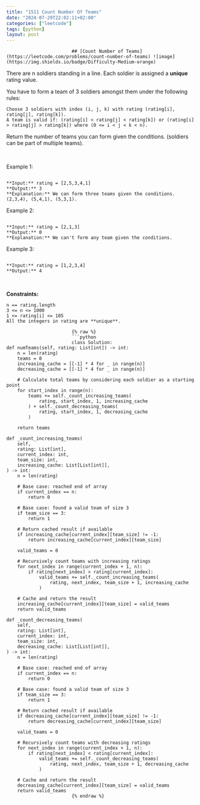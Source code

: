 ```yaml
---
title: "1511 Count Number Of Teams"
date: "2024-07-29T22:02:11+02:00"
categories: ["leetcode"]
tags: [python]
layout: post
---
```



                            ## [Count Number of Teams](https://leetcode.com/problems/count-number-of-teams) ![image](https://img.shields.io/badge/Difficulty-Medium-orange)

There are n soldiers standing in a line. Each soldier is assigned a **unique** rating value.

You have to form a team of 3 soldiers amongst them under the following rules:

	Choose 3 soldiers with index (i, j, k) with rating (rating[i], rating[j], rating[k]).
	A team is valid if: (rating[i] < rating[j] < rating[k]) or (rating[i] > rating[j] > rating[k]) where (0 <= i < j < k < n).

Return the number of teams you can form given the conditions. (soldiers can be part of multiple teams).

 

Example 1:

```

**Input:** rating = [2,5,3,4,1]
**Output:** 3
**Explanation:** We can form three teams given the conditions. (2,3,4), (5,4,1), (5,3,1). 

```

Example 2:

```

**Input:** rating = [2,1,3]
**Output:** 0
**Explanation:** We can't form any team given the conditions.

```

Example 3:

```

**Input:** rating = [1,2,3,4]
**Output:** 4

```

 

**Constraints:**

	n == rating.length
	3 <= n <= 1000
	1 <= rating[i] <= 105
	All the integers in rating are **unique**.

                            {% raw %}
                            ```python
                            class Solution:
    def numTeams(self, rating: List[int]) -> int:
        n = len(rating)
        teams = 0
        increasing_cache = [[-1] * 4 for _ in range(n)]
        decreasing_cache = [[-1] * 4 for _ in range(n)]

        # Calculate total teams by considering each soldier as a starting point
        for start_index in range(n):
            teams += self._count_increasing_teams(
                rating, start_index, 1, increasing_cache
            ) + self._count_decreasing_teams(
                rating, start_index, 1, decreasing_cache
            )

        return teams

    def _count_increasing_teams(
        self,
        rating: List[int],
        current_index: int,
        team_size: int,
        increasing_cache: List[List[int]],
    ) -> int:
        n = len(rating)

        # Base case: reached end of array
        if current_index == n:
            return 0

        # Base case: found a valid team of size 3
        if team_size == 3:
            return 1

        # Return cached result if available
        if increasing_cache[current_index][team_size] != -1:
            return increasing_cache[current_index][team_size]

        valid_teams = 0

        # Recursively count teams with increasing ratings
        for next_index in range(current_index + 1, n):
            if rating[next_index] > rating[current_index]:
                valid_teams += self._count_increasing_teams(
                    rating, next_index, team_size + 1, increasing_cache
                )

        # Cache and return the result
        increasing_cache[current_index][team_size] = valid_teams
        return valid_teams

    def _count_decreasing_teams(
        self,
        rating: List[int],
        current_index: int,
        team_size: int,
        decreasing_cache: List[List[int]],
    ) -> int:
        n = len(rating)

        # Base case: reached end of array
        if current_index == n:
            return 0

        # Base case: found a valid team of size 3
        if team_size == 3:
            return 1

        # Return cached result if available
        if decreasing_cache[current_index][team_size] != -1:
            return decreasing_cache[current_index][team_size]

        valid_teams = 0

        # Recursively count teams with decreasing ratings
        for next_index in range(current_index + 1, n):
            if rating[next_index] < rating[current_index]:
                valid_teams += self._count_decreasing_teams(
                    rating, next_index, team_size + 1, decreasing_cache
                )

        # Cache and return the result
        decreasing_cache[current_index][team_size] = valid_teams
        return valid_teams
                            {% endraw %}
                            